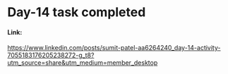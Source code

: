# Day-14 task completed

#### Link:

https://www.linkedin.com/posts/sumit-patel-aa6264240_day-14-activity-7055183176205238272-g_t8?utm_source=share&utm_medium=member_desktop
